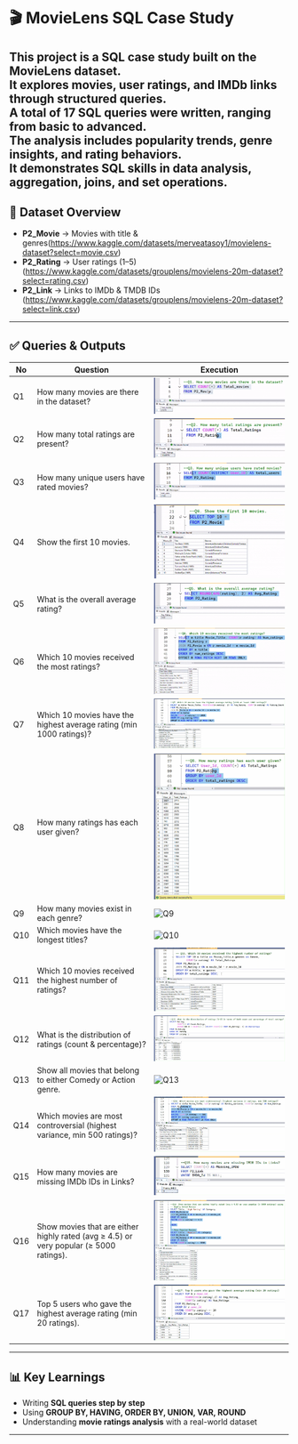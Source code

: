 # 🎬 MovieLens SQL Case Study  

This project is a SQL case study built on the MovieLens dataset.  
It explores movies, user ratings, and IMDb links through structured queries.  
A total of 17 SQL queries were written, ranging from basic to advanced.  
The analysis includes popularity trends, genre insights, and rating behaviors.  
It demonstrates SQL skills in data analysis, aggregation, joins, and set operations.  
---

## 📂 Dataset Overview  
- **P2_Movie** → Movies with title & genres(https://www.kaggle.com/datasets/merveatasoy1/movielens-dataset?select=movie.csv)
- **P2_Rating** → User ratings (1–5)(https://www.kaggle.com/datasets/grouplens/movielens-20m-dataset?select=rating.csv)
- **P2_Link** → Links to IMDb & TMDB IDs (https://www.kaggle.com/datasets/grouplens/movielens-20m-dataset?select=link.csv) 

---

## ✅ Queries & Outputs  

| No | Question | Execution |
|----|-----------|------|
| Q1 | How many movies are there in the dataset? | ![Q1](Q1.gif) |
| Q2 | How many total ratings are present? | ![Q2](Q2.gif) |
| Q3 | How many unique users have rated movies? | ![Q3](Q3.gif) |
| Q4 | Show the first 10 movies. | ![Q4](Q4.gif) |
| Q5 | What is the overall average rating? | ![Q5](Q5.gif) |
| Q6 | Which 10 movies received the most ratings? | ![Q6](Q6.gif) |
| Q7 | Which 10 movies have the highest average rating (min 1000 ratings)? | ![Q7](Q7.gif) |
| Q8 | How many ratings has each user given? | ![Q8](Q8.gif) |
| Q9 | How many movies exist in each genre? | ![Q9](Q9.gif) |
| Q10 | Which movies have the longest titles? | ![Q10](Q10.gif) |
| Q11 | Which 10 movies received the highest number of ratings? | ![Q11](Q11.gif) |
| Q12 | What is the distribution of ratings (count & percentage)? | ![Q12](Q12.gif) |
| Q13 | Show all movies that belong to either Comedy or Action genre. | ![Q13](Q13.gif) |
| Q14 | Which movies are most controversial (highest variance, min 500 ratings)? | ![Q14](Q14.gif) |
| Q15 | How many movies are missing IMDb IDs in Links? | ![Q15](Q15.gif) |
| Q16 | Show movies that are either highly rated (avg ≥ 4.5) or very popular (≥ 5000 ratings). | ![Q16](Q16.gif) |
| Q17 | Top 5 users who gave the highest average rating (min 20 ratings). | ![Q17](Q17.gif) |

---

## 📊 Key Learnings  
- Writing **SQL queries step by step**  
- Using **GROUP BY, HAVING, ORDER BY, UNION, VAR, ROUND**  
- Understanding **movie ratings analysis** with a real-world dataset  

---
